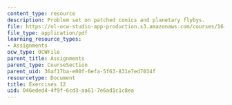 ```yaml
---
content_type: resource
description: Problem set on patched conics and planetary flybys.
file: https://ol-ocw-studio-app-production.s3.amazonaws.com/courses/16-346-astrodynamics-fall-2008/046eded44f9f6cd3aa617e6ad1c1c8ea_ex_12.pdf
file_type: application/pdf
learning_resource_types:
- Assignments
ocw_type: OCWFile
parent_title: Assignments
parent_type: CourseSection
parent_uid: 36af17ba-e00f-6efa-5f63-831e7ed7034f
resourcetype: Document
title: Exercises 12
uid: 046eded4-4f9f-6cd3-aa61-7e6ad1c1c8ea
---
```

